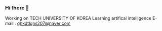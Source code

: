 ### Hi there 👋

Working on TECH UNIVERSITY OF KOREA
Learning artifical intelligence
E-mail : ghkdtlgns207@naver.com
